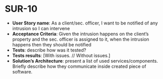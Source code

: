 # SUR-10
 - **User Story name**: As a client/sec. officer, I want to be notified of any intrusion so I can intervene
 - **Acceptance Criteria**: Given the intrusion happens on the client’s property and the sec. officer is assigned to it, when the intrusion happens then they should be notified
 - **Tests**: describe how was it tested?
 - **Tests results**: [With issues. // Without issues.]
 - **Solution’s Architecture**: present a list of used services/components. Briefly describe how they communicate inside created piece of software.
